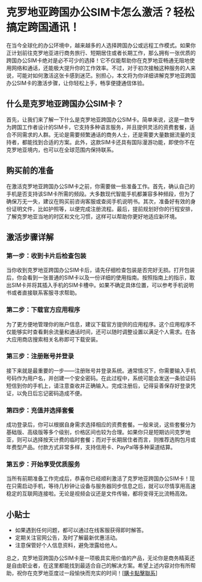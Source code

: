 # 克罗地亚跨国办公SIM卡怎么激活？轻松搞定跨国通讯！

在当今全球化的办公环境中，越来越多的人选择跨国办公或远程工作模式。如果你正计划前往克罗地亚进行商务旅行、短期居住或者长期工作，那么拥有一张优质的跨国办公SIM卡绝对是必不可少的选择！它不仅能帮助你在克罗地亚畅通无阻地使用网络和通话，还能极大提升你的工作效率。不过，对于初次接触这种服务的人来说，可能对如何激活这张卡感到迷茫。别担心，本文将为你详细讲解克罗地亚跨国办公SIM卡的激活步骤，让你轻松上手，畅享便捷通信体验。

## 什么是克罗地亚跨国办公SIM卡？

首先，让我们来了解一下什么是克罗地亚跨国办公SIM卡。简单来说，这是一款专为跨国工作者设计的SIM卡，它支持多种语言服务，并且提供灵活的资费套餐，适合不同需求的人群。无论是需要频繁通话的商务人士，还是需要大量数据流量的支持者，都能找到合适的方案。此外，这款SIM卡还具有国际漫游功能，即使你不在克罗地亚境内，也可以在全球范围内保持联系。

## 购买前的准备

在激活克罗地亚跨国办公SIM卡之前，你需要做一些准备工作。首先，确认自己的手机是否支持该SIM卡所需的频段。大多数现代智能手机都兼容多种频段，但为了确保万无一失，建议在购买前咨询客服或查阅手机说明书。其次，准备好有效的身份证明文件，比如护照等，以便完成注册流程。最后，提前规划好你的行程安排，了解克罗地亚当地的时区和文化习惯，这样可以帮助你更好地适应新环境。

## 激活步骤详解

### 第一步：收到卡片后检查包装

当你收到克罗地亚跨国办公SIM卡后，请先仔细检查包装是否完好无损。打开包装后，你会看到一张普通的SIM卡以及一份详细的使用指南。按照指南上的指示，取出SIM卡并将其插入手机的SIM卡槽中。如果不确定具体位置，可以参考手机说明书或者直接联系客服寻求帮助。

### 第二步：下载官方应用程序

为了更方便地管理你的账户信息，建议下载官方提供的应用程序。这个应用程序不仅能够实时查看剩余流量和通话时间，还可以随时调整设置以满足个人需求。在各大应用商店搜索相关名称即可下载安装。

### 第三步：注册账号并登录

接下来就是最重要的一步——注册账号并登录系统。通常情况下，你需要输入手机号码作为用户名，并创建一个安全密码。在此过程中，系统可能会发送一条验证码短信到你的手机上，请注意查收并正确输入。完成注册后，记得妥善保存好登录凭证，以免日后忘记密码造成不便。

### 第四步：充值并选择套餐

成功登录后，你可以根据自身需求选择相应的资费套餐。一般来说，这些套餐分为基础版、高级版等多个级别，价格区间也较为合理。如果你只是短期访问克罗地亚，则可以选择按天计费的临时套餐；而对于长期居住者而言，则推荐选购包月或年费型产品。付款方式非常多样，支持信用卡、PayPal等多种渠道结算。

### 第五步：开始享受优质服务

当所有前期准备工作完成后，恭喜你已经顺利激活了克罗地亚跨国办公SIM卡！现在只需启动手机，等待几秒钟让设备与服务器同步信息之后，就可以尽情享用高速稳定的互联网连接啦。无论是视频会议还是文件传输，都将变得无比流畅高效。

## 小贴士

- 如果遇到任何问题，都可以通过在线客服获得即时解答。
- 定期关注官网公告，及时了解最新优惠活动。
- 注意保管好个人信息资料，避免泄露给他人。

总之，克罗地亚跨国办公SIM卡是一项极具实用价值的产品，无论你是商务精英还是自由职业者，在这里都能找到最适合自己的解决方案。希望上述内容对你有所帮助，祝你在克罗地亚度过一段愉快而充实的时间！[[購卡點擊聯系](https://t.me/s/esim1088)]